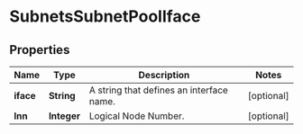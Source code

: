 
# SubnetsSubnetPoolIface

## Properties
Name | Type | Description | Notes
------------ | ------------- | ------------- | -------------
**iface** | **String** | A string that defines an interface name. |  [optional]
**lnn** | **Integer** | Logical Node Number. |  [optional]




